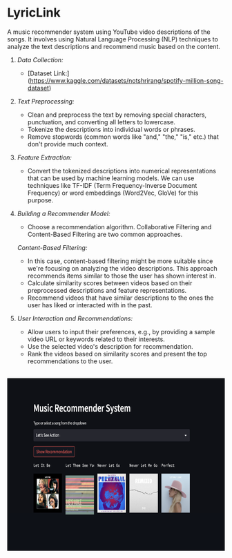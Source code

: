 # LyricLink
 A music recommender system using YouTube video descriptions of the songs. It involves using Natural Language Processing (NLP) techniques to analyze the text descriptions and recommend music based on the content. 
 
1. *Data Collection:*
   - [Dataset Link:] (https://www.kaggle.com/datasets/notshrirang/spotify-million-song-dataset)

2. *Text Preprocessing:*
   - Clean and preprocess the text by removing special characters, punctuation, and converting all letters to lowercase.
   - Tokenize the descriptions into individual words or phrases.
   - Remove stopwords (common words like "and," "the," "is," etc.) that don't provide much context.

3. *Feature Extraction:*
   - Convert the tokenized descriptions into numerical representations that can be used by machine learning models. We can use techniques like TF-IDF (Term Frequency-Inverse Document Frequency) or word embeddings (Word2Vec, GloVe) for this purpose.

4. *Building a Recommender Model:*
   - Choose a recommendation algorithm. Collaborative Filtering and Content-Based Filtering are two common approaches.
   
   *Content-Based Filtering:*
   - In this case, content-based filtering might be more suitable since we're focusing on analyzing the video descriptions. This approach recommends items similar to those the user has shown interest in.
   - Calculate similarity scores between videos based on their preprocessed descriptions and feature representations.
   - Recommend videos that have similar descriptions to the ones the user has liked or interacted with in the past.

5. *User Interaction and Recommendations:*
   - Allow users to input their preferences, e.g., by providing a sample video URL or keywords related to their interests.
   - Use the selected video's description for recommendation.
   - Rank the videos based on similarity scores and present the top recommendations to the user.
  
   <br>
<img src="https://github.com/Lahari25/LyricLink/blob/main/music.jpg" width="950" height="400">
